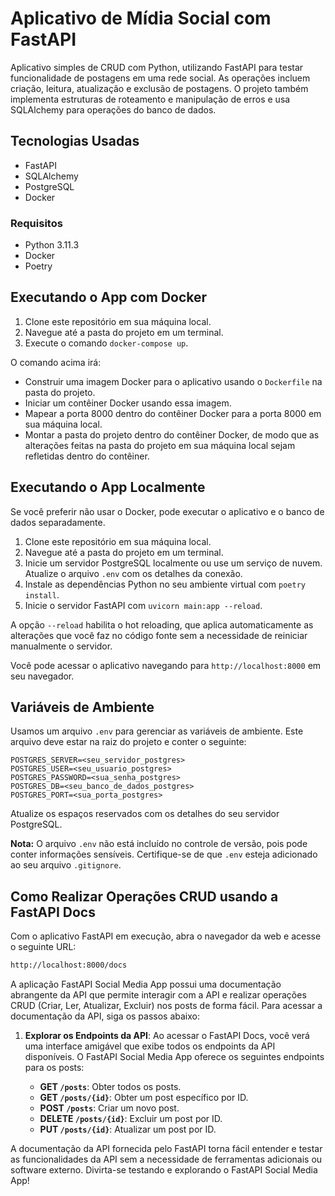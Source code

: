 # Aplicativo de Mídia Social com FastAPI

Aplicativo simples de CRUD com Python, utilizando FastAPI para testar funcionalidade de postagens em uma rede social. As operações incluem criação, leitura, atualização e exclusão de postagens. O projeto também implementa estruturas de roteamento e manipulação de erros e usa SQLAlchemy para operações do banco de dados.

## Tecnologias Usadas

* FastAPI
* SQLAlchemy
* PostgreSQL
* Docker

### Requisitos

* Python 3.11.3
* Docker
* Poetry

## Executando o App com Docker

1. Clone este repositório em sua máquina local.
2. Navegue até a pasta do projeto em um terminal.
3. Execute o comando `docker-compose up`.

O comando acima irá:

* Construir uma imagem Docker para o aplicativo usando o `Dockerfile` na pasta do projeto.
* Iniciar um contêiner Docker usando essa imagem.
* Mapear a porta 8000 dentro do contêiner Docker para a porta 8000 em sua máquina local.
* Montar a pasta do projeto dentro do contêiner Docker, de modo que as alterações feitas na pasta do projeto em sua máquina local sejam refletidas dentro do contêiner.

## Executando o App Localmente

Se você preferir não usar o Docker, pode executar o aplicativo e o banco de dados separadamente.

1. Clone este repositório em sua máquina local.
2. Navegue até a pasta do projeto em um terminal.
3. Inicie um servidor PostgreSQL localmente ou use um serviço de nuvem. Atualize o arquivo `.env` com os detalhes da conexão.
4. Instale as dependências Python no seu ambiente virtual com `poetry install`.
5. Inicie o servidor FastAPI com `uvicorn main:app --reload`.

A opção `--reload` habilita o hot reloading, que aplica automaticamente as alterações que você faz no código fonte sem a necessidade de reiniciar manualmente o servidor.

Você pode acessar o aplicativo navegando para `http://localhost:8000` em seu navegador.

## Variáveis de Ambiente

Usamos um arquivo `.env` para gerenciar as variáveis de ambiente. Este arquivo deve estar na raiz do projeto e conter o seguinte:

```env
POSTGRES_SERVER=<seu_servidor_postgres>
POSTGRES_USER=<seu_usuario_postgres>
POSTGRES_PASSWORD=<sua_senha_postgres>
POSTGRES_DB=<seu_banco_de_dados_postgres>
POSTGRES_PORT=<sua_porta_postgres>
```

Atualize os espaços reservados com os detalhes do seu servidor PostgreSQL.

**Nota:** O arquivo `.env` não está incluído no controle de versão, pois pode conter informações sensíveis. Certifique-se de que `.env` esteja adicionado ao seu arquivo `.gitignore`.

## Como Realizar Operações CRUD usando a FastAPI Docs

Com o aplicativo FastAPI em execução, abra o navegador da web e acesse o seguinte URL:

```bash
http://localhost:8000/docs
```

A aplicação FastAPI Social Media App possui uma documentação abrangente da API que permite interagir com a API e realizar operações CRUD (Criar, Ler, Atualizar, Excluir) nos posts de forma fácil. Para acessar a documentação da API, siga os passos abaixo:
    
1. **Explorar os Endpoints da API**: Ao acessar o FastAPI Docs, você verá uma interface amigável que exibe todos os endpoints da API disponíveis. O FastAPI Social Media App oferece os seguintes endpoints para os posts:
    
    * **GET `/posts`**: Obter todos os posts.
    * **GET `/posts/{id}`**: Obter um post específico por ID.
    * **POST `/posts`**: Criar um novo post.
    * **DELETE `/posts/{id}`**: Excluir um post por ID.
    * **PUT `/posts/{id}`**: Atualizar um post por ID.
    

A documentação da API fornecida pelo FastAPI torna fácil entender e testar as funcionalidades da API sem a necessidade de ferramentas adicionais ou software externo. Divirta-se testando e explorando o FastAPI Social Media App!